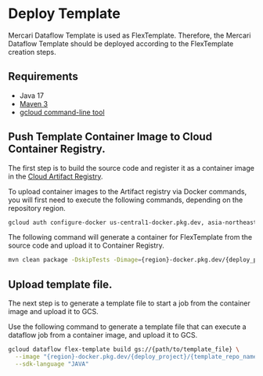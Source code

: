 # Deploy Template

Mercari Dataflow Template is used as FlexTemplate.
Therefore, the Mercari Dataflow Template should be deployed according to the FlexTemplate creation steps.

## Requirements

* Java 17
* [Maven 3](https://maven.apache.org/index.html)
* [gcloud command-line tool](https://cloud.google.com/sdk/gcloud)

## Push Template Container Image to Cloud Container Registry.

The first step is to build the source code and register it as a container image in the [Cloud Artifact Registry](https://cloud.google.com/artifact-registry).

To upload container images to the Artifact registry via Docker commands, you will first need to execute the following commands, depending on the repository region.

```sh
gcloud auth configure-docker us-central1-docker.pkg.dev, asia-northeast1-docker.pkg.dev
```

The following command will generate a container for FlexTemplate from the source code and upload it to Container Registry.

```sh
mvn clean package -DskipTests -Dimage={region}-docker.pkg.dev/{deploy_project}/{template_repo_name}/cloud
```

## Upload template file.

The next step is to generate a template file to start a job from the container image and upload it to GCS.

Use the following command to generate a template file that can execute a dataflow job from a container image, and upload it to GCS.

```sh
gcloud dataflow flex-template build gs://{path/to/template_file} \
  --image "{region}-docker.pkg.dev/{deploy_project}/{template_repo_name}/cloud" \
  --sdk-language "JAVA"
```
